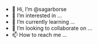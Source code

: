 - 👋 Hi, I’m @sagarborse
- 👀 I’m interested in ...
- 🌱 I’m currently learning ...
- 💞️ I’m looking to collaborate on ...
- 📫 How to reach me ...

<!---
sagarborse/sagarborse is a ✨ special ✨ repository because its `README.md` (this file) appears on your GitHub profile.
You can click the Preview link to take a look at your changes.
--->
